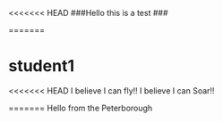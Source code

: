 <<<<<<< HEAD
###Hello this is a test ###

=======
# student1
<<<<<<< HEAD
I believe I can fly!! I believe I can Soar!!
>>>>>>>
=======
Hello from the Peterborough
